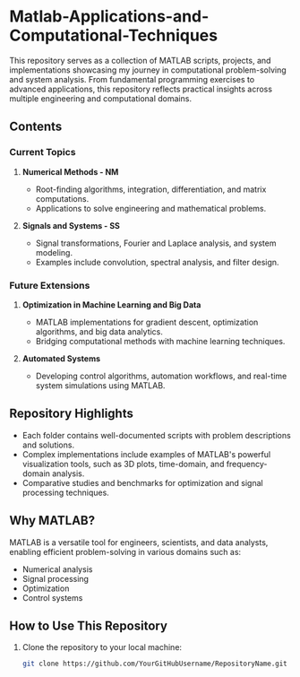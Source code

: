 # Matlab-Applications-and-Computational-Techniques 

This repository serves as a collection of MATLAB scripts, projects, and implementations showcasing my journey in computational problem-solving and system analysis. From fundamental programming exercises to advanced applications, this repository reflects practical insights across multiple engineering and computational domains.  

## Contents  

### Current Topics  
1. **Numerical Methods - NM**  
   - Root-finding algorithms, integration, differentiation, and matrix computations.  
   - Applications to solve engineering and mathematical problems.  

2. **Signals and Systems - SS**  
   - Signal transformations, Fourier and Laplace analysis, and system modeling.  
   - Examples include convolution, spectral analysis, and filter design.  

### Future Extensions  
1. **Optimization in Machine Learning and Big Data**  
   - MATLAB implementations for gradient descent, optimization algorithms, and big data analytics.  
   - Bridging computational methods with machine learning techniques.  

2. **Automated Systems**  
   - Developing control algorithms, automation workflows, and real-time system simulations using MATLAB.  

## Repository Highlights  
- Each folder contains well-documented scripts with problem descriptions and solutions.  
- Complex implementations include examples of MATLAB's powerful visualization tools, such as 3D plots, time-domain, and frequency-domain analysis.  
- Comparative studies and benchmarks for optimization and signal processing techniques.  

## Why MATLAB?  
MATLAB is a versatile tool for engineers, scientists, and data analysts, enabling efficient problem-solving in various domains such as:  
- Numerical analysis  
- Signal processing  
- Optimization  
- Control systems  

## How to Use This Repository  
1. Clone the repository to your local machine:  
   ```bash  
   git clone https://github.com/YourGitHubUsername/RepositoryName.git  
